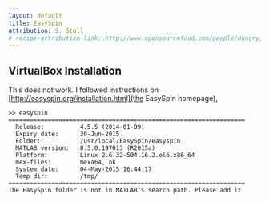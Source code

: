 ```yaml
---
layout: default
title: EasySpin
attribution: S. Stoll
# recipe-attribution-link: http://www.opensourcefood.com/people/HungryJenny/recipes/soft-christmas-gingerbread-cookies
---
```

## VirtualBox Installation

This does not work.  I followed instructions on [http://easyspin.org/installation.html](the EasySpin homepage),

~~~~
>> easyspin
==================================================================
  Release:          4.5.5 (2014-01-09)
  Expiry date:      30-Jun-2015
  Folder:           /usr/local/EasySpin/easyspin
  MATLAB version:   8.5.0.197613 (R2015a)
  Platform:         Linux 2.6.32-504.16.2.el6.x86_64
  mex-files:        mexa64, ok
  System date:      04-May-2015 16:44:17
  Temp dir:         /tmp/
==================================================================
The EasySpin folder is not in MATLAB's search path. Please add it.
~~~~
